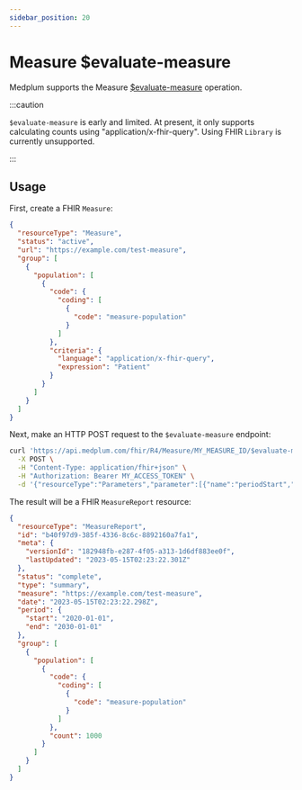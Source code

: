 ```yaml
---
sidebar_position: 20
---
```


# Measure $evaluate-measure

Medplum supports the Measure [$evaluate-measure](https://hl7.org/fhir/R4/measure-operation-evaluate-measure.html) operation.

:::caution

`$evaluate-measure` is early and limited. At present, it only supports calculating counts using "application/x-fhir-query". Using FHIR `Library` is currently unsupported.

:::

## Usage

First, create a FHIR `Measure`:

```json
{
  "resourceType": "Measure",
  "status": "active",
  "url": "https://example.com/test-measure",
  "group": [
    {
      "population": [
        {
          "code": {
            "coding": [
              {
                "code": "measure-population"
              }
            ]
          },
          "criteria": {
            "language": "application/x-fhir-query",
            "expression": "Patient"
          }
        }
      ]
    }
  ]
}
```

Next, make an HTTP POST request to the `$evaluate-measure` endpoint:

```bash
curl 'https://api.medplum.com/fhir/R4/Measure/MY_MEASURE_ID/$evaluate-measure' \
  -X POST \
  -H "Content-Type: application/fhir+json" \
  -H "Authorization: Bearer MY_ACCESS_TOKEN" \
  -d '{"resourceType":"Parameters","parameter":[{"name":"periodStart","valueDate":"2020-01-01"},{"name":"periodEnd","valueDate":"2030-01-01"}]}'
```

The result will be a FHIR `MeasureReport` resource:

```json
{
  "resourceType": "MeasureReport",
  "id": "b40f97d9-385f-4336-8c6c-8892160a7fa1",
  "meta": {
    "versionId": "182948fb-e287-4f05-a313-1d6df883ee0f",
    "lastUpdated": "2023-05-15T02:23:22.301Z"
  },
  "status": "complete",
  "type": "summary",
  "measure": "https://example.com/test-measure",
  "date": "2023-05-15T02:23:22.298Z",
  "period": {
    "start": "2020-01-01",
    "end": "2030-01-01"
  },
  "group": [
    {
      "population": [
        {
          "code": {
            "coding": [
              {
                "code": "measure-population"
              }
            ]
          },
          "count": 1000
        }
      ]
    }
  ]
}
```
